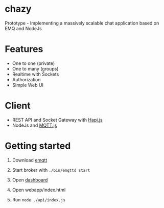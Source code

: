 # chazy
Prototype - Implementing a massively scalable chat application based on EMQ and NodeJs

# Features
- One to one (private)
- One to many (groups)
- Realtime with Sockets
- Authorization
- Simple Web UI

# Client
- REST API and Socket Gateway with [Hapi.js](https://github.com/hapijs/hapi)
- NodeJs and [MQTT.js](https://github.com/mqttjs/MQTT.js)

# Getting started


1. Download [emqtt](http://emqtt.io/downloads)

2. Start broker with `./bin/emqttd start`

3. Open [dashboard](http://localhost:18083)

4. Open webapp/index.html

5. Run `node ./api/index.js`